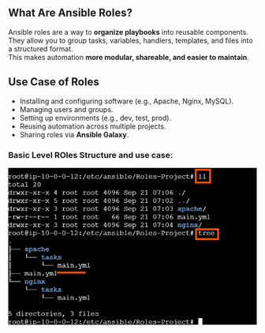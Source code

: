 ## What Are Ansible Roles?
Ansible roles are a way to **organize playbooks** into reusable components.  
They allow you to group tasks, variables, handlers, templates, and files into a structured format.  
This makes automation **more modular, shareable, and easier to maintain**.

## Use Case of Roles
- Installing and configuring software (e.g., Apache, Nginx, MySQL).  
- Managing users and groups.  
- Setting up environments (e.g., dev, test, prod).  
- Reusing automation across multiple projects.  
- Sharing roles via **Ansible Galaxy**.

### Basic Level ROles Structure and use case:
![B](../images/roles-tree.png)
